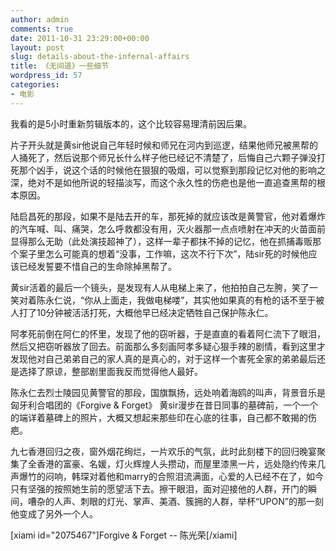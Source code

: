 ```yaml
---
author: admin
comments: true
date: 2011-10-31 23:29:00+00:00
layout: post
slug: details-about-the-infernal-affairs
title: 《无间道》一些细节
wordpress_id: 57
categories:
- 电影
---
```


我看的是5小时重新剪辑版本的，这个比较容易理清前因后果。

片子开头就是黄sir他说自己年轻时候和师兄在河内到巡逻，结果他师兄被黑帮的人捅死了，然后说那个师兄长什么样子他已经记不清楚了，后悔自己六颗子弹没打死那个凶手，说这个话的时候他在狠狠的吸烟，可以觉察到那段记忆对他的影响之深，绝对不是如他所说的轻描淡写，而这个永久性的伤疤也是他一直追查黑帮的根本原因。

陆启昌死的那段，如果不是陆去开的车，那死掉的就应该改是黄警官，他对着爆炸的汽车喊、叫、痛哭，怎么呼救都没有用，灭火器那一点点喷射在冲天的火苗面前显得那么无助（此处演技超神了），这样一辈子都抹不掉的记忆，他在抓捕毒贩那个案子里怎么可能真的想着“没事，工作嘛，这次不行下次”，陆sir死的时候他应该已经发誓要不惜自己的生命除掉黑帮了。

黄sir活着的最后一个镜头，是发现有人从电梯上来了，他拍拍自己左胯，笑了一笑对着陈永仁说，“你从上面走，我做电梯喽”，其实他如果真的有枪的话不至于被人打了10分钟被活活打死，大概他早已经决定牺牲自己保护陈永仁。

阿孝死前倒在阿仁的怀里，发现了他的窃听器，于是直直的看着阿仁流下了眼泪，然后又把窃听器放了回去。前面那么多刻画阿孝多疑心狠手辣的剧情，看到这里才发现他对自己弟弟自己的家人真的是真心的，对于这样一个害死全家的弟弟最后还是选择了原谅，整部剧里面我反而觉得他人最好。

陈永仁去烈士陵园见黄警官的那段，国旗飘扬，远处响着海鸥的叫声，背景音乐是匈牙利合唱团的《Forgive & Forget》 黄sir漫步在昔日同事的墓碑前，一个一个的端详着墓碑上的照片，大概又想起来那些印在心底的往事，自己都不敢揭的伤疤。

九七香港回归之夜，窗外烟花绚烂，一片欢乐的气氛，此时此刻楼下的回归晚宴聚集了全香港的富豪、名媛，灯火辉煌人头攒动，而屋里漆黑一片，远处隐约传来几声爆竹的闷响，韩琛对着他和marry的合照泪流满面，心爱的人已经不在了，如今只有坚强的按照她生前的愿望活下去。擦干眼泪，面对迎接他的人群，开门的瞬间，嘈杂的人声、刺眼的灯光、掌声、美酒、簇拥的人群，举杯“UPON”的那一刻他变成了另外一个人。

[xiami id="2075467"]Forgive & Forget -- 陈光荣[/xiami]
